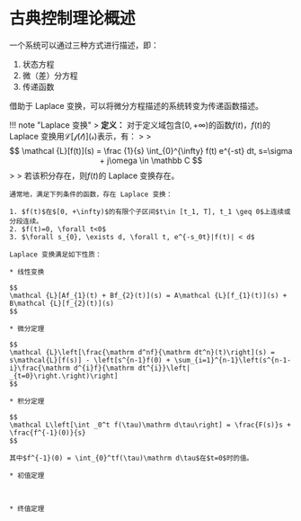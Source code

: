 # 古典控制理论概述

一个系统可以通过三种方式进行描述，即：

1. 状态方程
2. 微（差）分方程
3. 传递函数

借助于 Laplace 变换，可以将微分方程描述的系统转变为传递函数描述。

!!! note "Laplace 变换"
    > **定义：** 对于定义域包含$[0, +\infty)$的函数$f(t)$，$f(t)$的 Laplace 变换用$\mathcal {L[f(t)](s)}$表示，有：
    >
    > $$
    \mathcal {L}[f(t)](s) = \frac {1}{s} \int_{0}^{\infty} f(t) e^{-st} dt, s=\sigma + j\omega \in \mathbb C
    $$
    >
    > 若该积分存在，则$f(t)$的 Laplace 变换存在。

    通常地，满足下列条件的函数，存在 Laplace 变换：

    1. $f(t)$在$[0, +\infty)$的有限个子区间$t\in [t_1, T], t_1 \geq 0$上连续或分段连续。
    2. $f(t)=0, \forall t<0$
    3. $\forall s_{0}, \exists d, \forall t, e^{-s_0t}|f(t)| < d$

    Laplace 变换满足如下性质：

    * 线性变换

    $$
    \mathcal {L}[Af_{1}(t) + Bf_{2}(t)](s) = A\mathcal {L}[f_{1}(t)](s) + B\mathcal {L}[f_{2}(t)](s)
    $$

    * 微分定理
      
    $$
    \mathcal {L}\left[\frac{\mathrm d^nf}{\mathrm dt^n}(t)\right](s) = s\mathcal{L}[f(s)] - \left[s^{n-1}f(0) + \sum_{i=1}^{n-1}\left(s^{n-1-i}\frac{\mathrm d^{i}f}{\mathrm dt^{i}}\left| _{t=0}\right.\right)\right]
    $$

    * 积分定理

    $$
    \mathcal L\left[\int _0^t f(\tau)\mathrm d\tau\right] = \frac{F(s)}s + \frac{f^{-1}(0)}{s}
    $$

    其中$f^{-1}(0) = \int_{0}^tf(\tau)\mathrm d\tau$在$t=0$时的值。

    * 初值定理

    

    * 终值定理